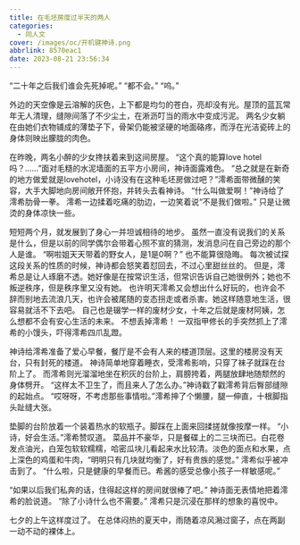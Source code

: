 ```yaml
---
title: 在毛坯房度过半天的两人
categories:
  - 同人文
cover: /images/oc/开机键神诗.png
abbrlink: 8570eac1
date: 2023-08-21 23:56:34
---
```

“二十年之后我们谁会先死掉呢。”
“都不会。”
“呜。”

外边的天空像是云溶解的灰色，上下都是均匀的苍白，亮却没有光。屋顶的蓝瓦常年无人清理，缝隙间落了不少尘土，在淅沥叮当的雨水中变成污泥。
两名少女躺在由她们衣物铺成的薄垫子下，骨架仍能被坚硬的地面硌疼，而浮在光洁瓷砖上的身体则映出朦胧的肉色。

在昨晚，两名小醉的少女搀扶着来到这间房屋。
“这个真的能算love hotel吗？……”面对毛糙的水泥墙面的五平方小房间，神诗面露难色。
“总之就是在新奇的地方做爱就是lovehotel，小诗没有在这种毛坯房做过吧？”澪希面带微醺的笑容，大手大脚地向房间敞开怀抱，并转头去看神诗。
“什么叫做爱啊！”神诗给了澪希肋骨一拳。
澪希一边揉着吃痛的肋边，一边笑着说“不是我们做啦。”
只是让微烫的身体凉快一些。

短短两个月，就发展到了身心一并坦诚相待的地步。
虽然一直没有说我们的关系是什么，但是以前的同学偶尔会带着心照不宣的猜测，发消息问在自己旁边的那个人是谁。
“啊啦姐天天带着的野女人，是1是0啊？”
也不能算很隐晦。
每次被试探这段关系的性质的时候，神诗都会怒笑着怼回去，不过心里甜丝丝的。
但是，澪希总是让人琢磨不透。她好像是在按常识生活，但常识告诉自己她很例外；她也不叛逆秩序，但是秩序里又没有她。
也许明天澪希又会想出什么好玩的，也许会不辞而别地去流浪几天，也许会被尾随的变态拐走或者杀害。她这样随意地生活，很容易就活不下去吧。
自己也是辍学一样的废材少女，十年之后就是废材阿姨，怎么想都不会有安心生活的未来。
不想丢掉澪希！
一双指甲修长的手突然抓上了澪希的小馒头，吓得澪希四爪乱蹬。

神诗给澪希准备了爱心早餐，餐厅是不会有人来的楼道顶层。这里的楼房没有天台，只有封死的楼道。
神诗简单地穿着睡衣，受澪希影响，只穿了袜子就踩在台阶上了。
而澪希则光溜溜地坐在积灰的台阶上，肩膀挎着，两腿放肆地随颓然的身体劈开。
“这样太不卫生了，而且来人了怎么办。”神诗戳了戳澪希背后臀部缝隙的起始点。
“哎呀呀，不考虑那些事情啦。”澪希抻了个懒腰，腿一伸直，十根脚指头趾缝大张。

垫脚的台阶放着一个装着热水的软瓶子。脚踩在上面来回揉搓就像按摩一样。
“小诗，好会生活。”澪希赞叹道。
菜品并不豪华，只是餐碟上的二三块而已。白花卷发点油光，白笼包软软糯糯，哈密瓜块儿看起来水比较清。淡色的面点和水果，点上深色的鸡蛋和牛肉，“明明只有几块就均衡了，好有贵族的感觉。”
澪希似乎被冲击到了。
“什么啦，只是健康的早餐而已。希酱的感受总像小孩子一样敏感呢。”

“如果以后我们私奔的话，住得起这样的房间就很棒了吧。”
神诗面无表情地把着澪希的脸说道。
“除了小诗什么也不需要。”
澪希只是沉浸在那样的想象的喜悦中。

七夕的上午这样度过了。
在总体闷热的夏天中，雨随着凉风潲过窗子，点在两副一动不动的裸体上。

